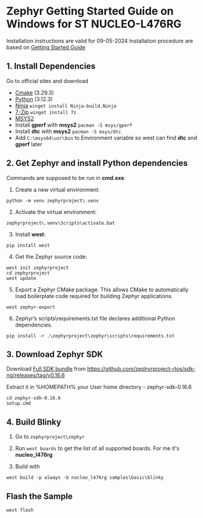 # Zephyr Getting Started Guide on Windows for ST NUCLEO-L476RG

Installation instructions are valid for 09-05-2024
Installation procedure are based on [Getting Started Guide](https://docs.zephyrproject.org/latest/develop/getting_started/index.html)

## 1. Install Dependencies

Go to official sites and download
- [Cmake](https://cmake.org/download/) (3.29.3)
- [Python](https://www.python.org/ftp/python/3.12.3/python-3.12.3-amd64.exe) (3.12.3)
- [Ninja](https://ninja-build.org/) ```winget install Ninja-build.Ninja```
- [7-Zip](https://www.7-zip.org/) ```winget install 7z```
- [MSYS2](https://www.msys2.org/)
- Install **gperf** with **msys2** ```pacman -S msys/gperf```
- Install **dtc** with **msys2** ```pacman -S msys/dtc```
- Add ```C:\msys64\usr\bin``` to Environment variable so west can find **dtc** and **gperf** later 

## 2. Get Zephyr and install Python dependencies

Commands are supposed to be run in **cmd.exe**

1. Create a new virtual environment:

```python -m venv zephyrproject\.venv```

2. Activate the virtual environment:

```zephyrproject\.venv\Scripts\activate.bat```

3. Install **west**:

```pip install west```

4. Get the Zephyr source code:

```
west init zephyrproject
cd zephyrproject
west update
```

5. Export a Zephyr CMake package. This allows CMake to automatically load boilerplate code required for building Zephyr applications.
 
```west zephyr-export```

6. Zephyr’s scripts\requirements.txt file declares additional Python dependencies.

```pip install -r .\zephyrproject\zephyr\scripts\requirements.txt```

## 3. Download Zephyr SDK

Download [Full SDK bundle](https://github.com/zephyrproject-rtos/sdk-ng/releases/download/v0.16.6/zephyr-sdk-0.16.6_windows-x86_64.7z) from https://github.com/zephyrproject-rtos/sdk-ng/releases/tag/v0.16.6

Extract it in %HOMEPATH% your User home directory - zephyr-sdk-0.16.6

```
cd zephyr-sdk-0.16.6
setup.cmd
```

## 4. Build Blinky

1. Go to ```zephyrproject\zephyr```

2. Run ```west boards``` to get the list of all supported boards. For me it's **nucleo_l476rg**

3. Build with 

```west build -p always -b nucleo_l476rg samples\basic\blinky```

## Flash the Sample

```west flash```

